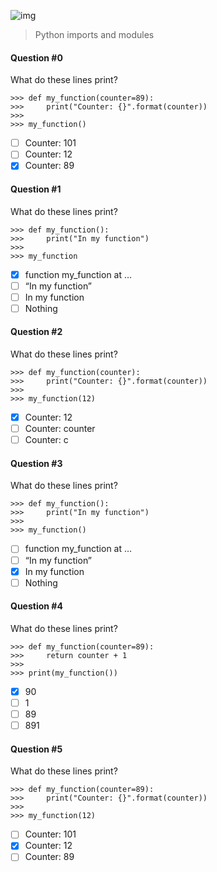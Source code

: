 ![img](https://assets.imaginablefutures.com/media/images/ALX_Logo.max-200x150.png)

> Python imports and modules

#### Question #0

What do these lines print?

```
>>> def my_function(counter=89):
>>>     print("Counter: {}".format(counter))
>>>
>>> my_function()
```

- [ ] Counter: 101
- [ ] Counter: 12
- [x] Counter: 89

#### Question #1

What do these lines print?

```
>>> def my_function():
>>>     print("In my function")
>>>
>>> my_function
```

- [x] function my_function at …
- [ ] “In my function”
- [ ] In my function
- [ ] Nothing

#### Question #2

What do these lines print?

```
>>> def my_function(counter):
>>>     print("Counter: {}".format(counter))
>>>
>>> my_function(12)
```

- [x] Counter: 12
- [ ] Counter: counter
- [ ] Counter: c

#### Question #3

What do these lines print?

```
>>> def my_function():
>>>     print("In my function")
>>>
>>> my_function()
```

- [ ] function my_function at …
- [ ] “In my function”
- [x] In my function
- [ ] Nothing

#### Question #4

What do these lines print?

```
>>> def my_function(counter=89):
>>>     return counter + 1
>>>
>>> print(my_function())
```

- [x] 90
- [ ] 1
- [ ] 89
- [ ] 891

#### Question #5

What do these lines print?

```
>>> def my_function(counter=89):
>>>     print("Counter: {}".format(counter))
>>>
>>> my_function(12)
```

- [ ] Counter: 101
- [x] Counter: 12
- [ ] Counter: 89
